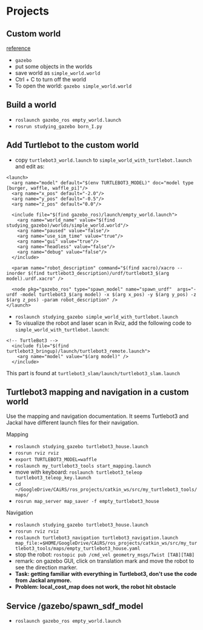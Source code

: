 # Projects

## Custom world
[reference](https://www.youtube.com/watch?v=9zvg7GUOZk8&ab_channel=%ED%85%90%EC%B4%88)
+ `gazebo`
+ put some objects in the worlds
+ save world as `simple_world.world`
+ Ctrl + C to turn off the world
+ To open the world: `gazebo simple_world.world`

## Build a world
+ `roslaunch gazebo_ros empty_world.launch`
+ `rosrun studying_gazebo born_I.py`

## Add Turtlebot to the custom world
+ copy `turtlebot3_world.launch` to `simple_world_with_turtlebot.launch` and edit as:
```
<launch>
  <arg name="model" default="$(env TURTLEBOT3_MODEL)" doc="model type [burger, waffle, waffle_pi]"/>
  <arg name="x_pos" default="-2.0"/>
  <arg name="y_pos" default="-0.5"/>
  <arg name="z_pos" default="0.0"/>

  <include file="$(find gazebo_ros)/launch/empty_world.launch">
    <arg name="world_name" value="$(find studying_gazebo)/worlds/simple_world.world"/>
    <arg name="paused" value="false"/>
    <arg name="use_sim_time" value="true"/>
    <arg name="gui" value="true"/>
    <arg name="headless" value="false"/>
    <arg name="debug" value="false"/>
  </include>

  <param name="robot_description" command="$(find xacro)/xacro --inorder $(find turtlebot3_description)/urdf/turtlebot3_$(arg model).urdf.xacro" />

  <node pkg="gazebo_ros" type="spawn_model" name="spawn_urdf"  args="-urdf -model turtlebot3_$(arg model) -x $(arg x_pos) -y $(arg y_pos) -z $(arg z_pos) -param robot_description" />
</launch>
```

+ `roslaunch studying_gazebo simple_world_with_turtlebot.launch`
+ To visualize the robot and laser scan in Rviz, add the following code to `simple_world_with_turtlebot.launch`:
```
<!-- TurtleBot3 -->
  <include file="$(find turtlebot3_bringup)/launch/turtlebot3_remote.launch">
    <arg name="model" value="$(arg model)" />
  </include>
```
This part is found at `turtlebot3_slam/launch/turtlebot3_slam.launch`

## Turtlebot3 mapping and navigation in a custom world
Use the mapping and navigation documentation. It seems Turtlebot3 and Jackal have different launch files for their navigation.

Mapping
+ `roslaunch studying_gazebo turtlebot3_house.launch`
+ `rosrun rviz rviz`
+ `export TURTLEBOT3_MODEL=waffle`
+ `roslaunch my_turtlebot3_tools start_mapping.launch`
+ move with keyboard: `roslaunch turtlebot3_teleop turtlebot3_teleop_key.launch`
+ `cd ~/GoogleDrive/CAiRS/ros_projects/catkin_ws/src/my_turtlebot3_tools/maps/`
+ `rosrun map_server map_saver -f empty_turtlebot3_house`

Navigation
+ `roslaunch studying_gazebo turtlebot3_house.launch`
+ `rosrun rviz rviz`
+ `roslaunch turtlebot3_navigation turtlebot3_navigation.launch map_file:=$HOME/GoogleDrive/CAiRS/ros_projects/catkin_ws/src/my_turtlebot3_tools/maps/empty_turtlebot3_house.yaml`
+ stop the robot: `rostopic pub /cmd_vel geometry_msgs/Twist [TAB][TAB]`
+ remark: on gazebo GUI, click on translation mark and move the robot to see the direction marker.
+ **Task: getting familiar with everything in Turtlebot3, don't use the code from Jackal anymore.**
+ **Problem: local_cost_map does not work, the robot hit obstacle**

## Service /gazebo/spawn_sdf_model
+ `roslaunch gazebo_ros empty_world.launch`
